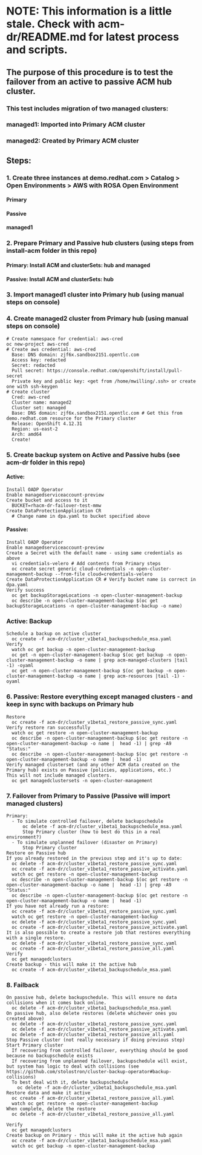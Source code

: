 # NOTE: This information is a little stale. Check with acm-dr/README.md for latest process and scripts.


## The purpose of this procedure is to test the failover from an active to passive ACM hub cluster.
### This test includes migration of two managed clusters:
### managed1: Imported into Primary ACM cluster
### managed2: Created by Primary ACM cluster

## Steps:

### 1. Create three instances at demo.redhat.com > Catalog > Open Environments > AWS with ROSA Open Environment
#### Primary
#### Passive
#### managed1

### 2. Prepare Primary and Passive hub clusters (using steps from install-acm folder in this repo)
#### Primary: Install ACM and clusterSets: hub and managed
#### Passive: Install ACM and clusterSets: hub

### 3. Import managed1 cluster into Primary hub (using manual steps on console)

### 4. Create managed2 cluster from Primary hub (using manual steps on console)
```
# Create namespace for credential: aws-cred
oc new-project aws-cred
# Create aws credential: aws-cred
  Base: DNS domain: zjf6x.sandbox2151.opentlc.com
  Access key: redacted
  Secret: redacted
  Pull secret: https://console.redhat.com/openshift/install/pull-secret
  Private key and public key: <get from /home/mwilling/.ssh> or create one with ssh-keygen
# Create cluster
  Cred: aws-cred
  Cluster name: managed2
  Cluster set: managed
  Base: DNS domain: zjf6x.sandbox2151.opentlc.com # Get this from demo.redhat.com resource for the Primary cluster
  Release: OpenShift 4.12.31
  Region: us-east-2
  Arch: amd64
  Create!
```

### 5. Create backup system on Active and Passive hubs (see acm-dr folder in this repo)

#### Active:
```
Install OADP Operator
Enable managedserviceaccount-preview
Create bucket and access to it
  BUCKET=rhacm-dr-failover-test-mmw
Create DataProtectionApplication CR
  # Change name in dpa.yaml to bucket specified above
```
#### Passive:
```
Install OADP Operator
Enable managedserviceaccount-preview
Create a Secret with the default name - using same credentials as above
  vi credentials-velero # Add contents from Primary steps
  oc create secret generic cloud-credentials -n open-cluster-management-backup --from-file cloud=credentials-velero
Create DataProtectionApplication CR # Verify bucket name is correct in dpa.yaml
Verify success
  oc get backupStorageLocations -n open-cluster-management-backup
  oc describe -n open-cluster-management-backup $(oc get backupStorageLocations -n open-cluster-management-backup -o name)
```

### Active: Backup
```
Schedule a backup on active cluster
  oc create -f acm-dr/cluster_v1beta1_backupschedule_msa.yaml
Verify
  watch oc get backup -n open-cluster-management-backup
  oc get -n open-cluster-management-backup $(oc get backup -n open-cluster-management-backup -o name | grep acm-managed-clusters |tail -1) -oyaml
  oc get -n open-cluster-management-backup $(oc get backup -n open-cluster-management-backup -o name | grep acm-resources |tail -1) -oyaml
```

### 6. Passive: Restore everything except managed clusters - and keep in sync with backups on Primary hub
```
Restore
  oc create -f acm-dr/cluster_v1beta1_restore_passive_sync.yaml
Verify restore ran successfully
  watch oc get restore -n open-cluster-management-backup
  oc describe -n open-cluster-management-backup $(oc get restore -n open-cluster-management-backup -o name |  head -1) | grep -A9 "Status:"
  oc describe -n open-cluster-management-backup $(oc get restore -n open-cluster-management-backup -o name |  head -1)
Verify managed clusterset (and any other ACM data created on the Primary hub) exists on Passive (policies, applications, etc.)
This will not include managed clusters.
  oc get managedclustersets -n open-cluster-management
```

### 7. Failover from Primary to Passive (Passive will import managed clusters)
```
Primary:
  - To simulate controlled failover, delete backupschedule
      oc delete -f acm-dr/cluster_v1beta1_backupschedule_msa.yaml
      Stop Primary cluster (how to best do this in a real environment?)
  - To simulate unplanned failover (disaster on Primary)
      Stop Primary cluster
Restore on Passive hub
If you already restored in the previous step and it's up to date:
  oc delete -f acm-dr/cluster_v1beta1_restore_passive_sync.yaml
  oc create -f acm-dr/cluster_v1beta1_restore_passive_activate.yaml
  watch oc get restore -n open-cluster-management-backup
  oc describe -n open-cluster-management-backup $(oc get restore -n open-cluster-management-backup -o name |  head -1) | grep -A9 "Status:"
  oc describe -n open-cluster-management-backup $(oc get restore -n open-cluster-management-backup -o name |  head -1)
If you have not already run a restore:
  oc create -f acm-dr/cluster_v1beta1_restore_passive_sync.yaml
  watch oc get restore -n open-cluster-management-backup
  oc delete -f acm-dr/cluster_v1beta1_restore_passive_sync.yaml
  oc create -f acm-dr/cluster_v1beta1_restore_passive_activate.yaml
It is also possible to create a restore job that restores everything with a single restore.
  oc delete -f acm-dr/cluster_v1beta1_restore_passive_sync.yaml
  oc create -f acm-dr/cluster_v1beta1_restore_passive_all.yaml
Verify
  oc get managedclusters
Create backup - this will make it the active hub
  oc create -f acm-dr/cluster_v1beta1_backupschedule_msa.yaml
```
### 8. Failback
```
On passive hub, delete backupschedule. This will ensure no data collisions when it comes back online.
  oc delete -f acm-dr/cluster_v1beta1_backupschedule_msa.yaml
On passive hub, also delete restores (delete whichever ones you created above)
  oc delete -f acm-dr/cluster_v1beta1_restore_passive_sync.yaml
  oc delete -f acm-dr/cluster_v1beta1_restore_passive_activate.yaml
  oc delete -f acm-dr/cluster_v1beta1_restore_passive_all.yaml
Stop Passive cluster (not really necessary if doing previous step)
Start Primary cluster
  If recovering from controlled failover, everything should be good because no backupschedule exists
  If recovering from unplanned failover, backupschedule will exist, but system has logic to deal with collisions (see https://github.com/stolostron/cluster-backup-operator#backup-collisions)
  To best deal with it, delete backupschedule
    oc delete -f acm-dr/cluster_v1beta1_backupschedule_msa.yaml
Restore data and make it active
  oc create -f acm-dr/cluster_v1beta1_restore_passive_all.yaml
  watch oc get restore -n open-cluster-management-backup
When complete, delete the restore
  oc delete -f acm-dr/cluster_v1beta1_restore_passive_all.yaml

Verify
  oc get managedclusters
Create backup on Primary - this will make it the active hub again
  oc create -f acm-dr/cluster_v1beta1_backupschedule_msa.yaml
  watch oc get backup -n open-cluster-management-backup
```
